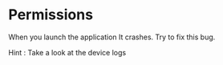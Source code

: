 # Permissions

When you launch the application It crashes. Try to fix this bug.

Hint : Take a look at the device logs
